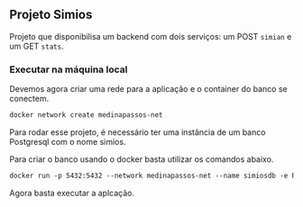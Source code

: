 ## Projeto Simios

Projeto que disponibilisa um backend com dois serviços: um POST `simian` e um GET `stats`.

### Executar na máquina local

Devemos agora criar uma rede para a aplicação e o container do banco se conectem. 
```markdown
docker network create medinapassos-net
```

Para rodar esse projeto, é necessário ter uma instância de um banco Postgresql com o nome simios.

Para criar o banco usando o docker basta utilizar os comandos abaixo.
```markdown
docker run -p 5432:5432 --network medinapassos-net --name simiosdb -e POSTGRES_USER=simiosuser -e POSTGRES_PASSWORD=admin123 -e POSTGRES_DB=simios -d postgres:10.5-alpine
```

Agora basta executar a aplcação.